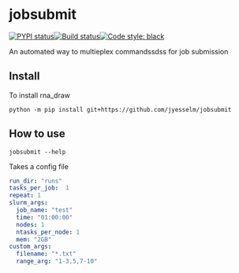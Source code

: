 # jobsubmit

[![PYPI status]( https://badge.fury.io/py/jobsubmit.png)](http://badge.fury.io/py/jobsubmit)[![Build status](https://travis-ci.com/jyesselm/jobsubmit.png?branch=main)](https://travis-ci.com/jyesselm/jobsubmit)[![Code style: black](https://img.shields.io/badge/code%20style-black-000000.svg)](https://github.com/psf/black)

An automated way to multieplex commandssdss for job submission

## Install

To install rna_draw 

```shell
python -m pip install git+https://github.com/jyesselm/jobsubmit
```


## How to use 

```shell
jobsubmit --help

```


Takes a config file

```yaml
run_dir: "runs"
tasks_per_job:  1
repeat: 1
slurm_args:
  job_name: "test"
  time: "01:00:00"
  nodes: 1
  ntasks_per_node: 1
  mem: "2GB"
custom_args:
  filename: "*.txt"
  range_arg: "1-3,5,7-10"
```